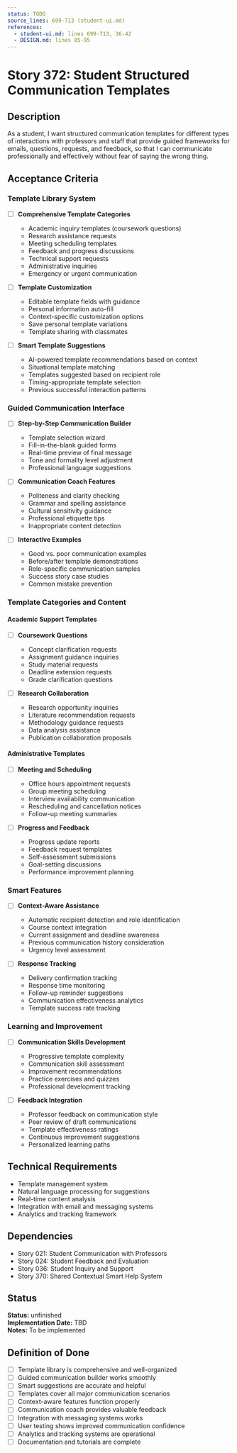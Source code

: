 ```yaml
---
status: TODO
source_lines: 699-713 (student-ui.md)
references:
  - student-ui.md: lines 699-713, 36-42
  - DESIGN.md: lines 85-95
---
```


# Story 372: Student Structured Communication Templates

## Description
As a student, I want structured communication templates for different types of interactions with professors and staff that provide guided frameworks for emails, questions, requests, and feedback, so that I can communicate professionally and effectively without fear of saying the wrong thing.

## Acceptance Criteria

### Template Library System
- [ ] **Comprehensive Template Categories**
  - Academic inquiry templates (coursework questions)
  - Research assistance requests
  - Meeting scheduling templates
  - Feedback and progress discussions
  - Technical support requests
  - Administrative inquiries
  - Emergency or urgent communication

- [ ] **Template Customization**
  - Editable template fields with guidance
  - Personal information auto-fill
  - Context-specific customization options
  - Save personal template variations
  - Template sharing with classmates

- [ ] **Smart Template Suggestions**
  - AI-powered template recommendations based on context
  - Situational template matching
  - Templates suggested based on recipient role
  - Timing-appropriate template selection
  - Previous successful interaction patterns

### Guided Communication Interface
- [ ] **Step-by-Step Communication Builder**
  - Template selection wizard
  - Fill-in-the-blank guided forms
  - Real-time preview of final message
  - Tone and formality level adjustment
  - Professional language suggestions

- [ ] **Communication Coach Features**
  - Politeness and clarity checking
  - Grammar and spelling assistance
  - Cultural sensitivity guidance
  - Professional etiquette tips
  - Inappropriate content detection

- [ ] **Interactive Examples**
  - Good vs. poor communication examples
  - Before/after template demonstrations
  - Role-specific communication samples
  - Success story case studies
  - Common mistake prevention

### Template Categories and Content

#### Academic Support Templates
- [ ] **Coursework Questions**
  - Concept clarification requests
  - Assignment guidance inquiries
  - Study material requests
  - Deadline extension requests
  - Grade clarification questions

- [ ] **Research Collaboration**
  - Research opportunity inquiries
  - Literature recommendation requests
  - Methodology guidance requests
  - Data analysis assistance
  - Publication collaboration proposals

#### Administrative Templates
- [ ] **Meeting and Scheduling**
  - Office hours appointment requests
  - Group meeting scheduling
  - Interview availability communication
  - Rescheduling and cancellation notices
  - Follow-up meeting summaries

- [ ] **Progress and Feedback**
  - Progress update reports
  - Feedback request templates
  - Self-assessment submissions
  - Goal-setting discussions
  - Performance improvement planning

### Smart Features
- [ ] **Context-Aware Assistance**
  - Automatic recipient detection and role identification
  - Course context integration
  - Current assignment and deadline awareness
  - Previous communication history consideration
  - Urgency level assessment

- [ ] **Response Tracking**
  - Delivery confirmation tracking
  - Response time monitoring
  - Follow-up reminder suggestions
  - Communication effectiveness analytics
  - Template success rate tracking

### Learning and Improvement
- [ ] **Communication Skills Development**
  - Progressive template complexity
  - Communication skill assessment
  - Improvement recommendations
  - Practice exercises and quizzes
  - Professional development tracking

- [ ] **Feedback Integration**
  - Professor feedback on communication style
  - Peer review of draft communications
  - Template effectiveness ratings
  - Continuous improvement suggestions
  - Personalized learning paths

## Technical Requirements
- Template management system
- Natural language processing for suggestions
- Real-time content analysis
- Integration with email and messaging systems
- Analytics and tracking framework

## Dependencies
- Story 021: Student Communication with Professors
- Story 024: Student Feedback and Evaluation
- Story 036: Student Inquiry and Support
- Story 370: Shared Contextual Smart Help System


## Status
**Status:** unfinished  
**Implementation Date:** TBD  
**Notes:** To be implemented
## Definition of Done
- [ ] Template library is comprehensive and well-organized
- [ ] Guided communication builder works smoothly
- [ ] Smart suggestions are accurate and helpful
- [ ] Templates cover all major communication scenarios
- [ ] Context-aware features function properly
- [ ] Communication coach provides valuable feedback
- [ ] Integration with messaging systems works
- [ ] User testing shows improved communication confidence
- [ ] Analytics and tracking systems are operational
- [ ] Documentation and tutorials are complete